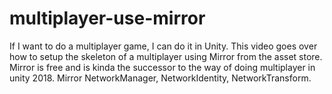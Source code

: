 # multiplayer-use-mirror
If I want to do a multiplayer game, I can do it in Unity. This video goes over how to setup the skeleton of a multiplayer using Mirror from the asset store. Mirror is free and is kinda the successor to the way of doing multiplayer in unity 2018.  Mirror NetworkManager, NetworkIdentity, NetworkTransform.
